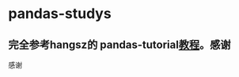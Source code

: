 # pandas-studys
## 完全参考hangsz的 pandas-tutorial[教程](https://github.com/hangsz/pandas-tutorial)。感谢

感谢
